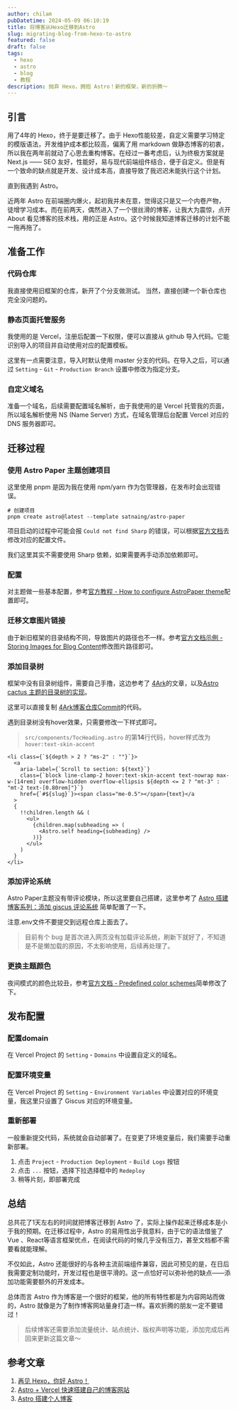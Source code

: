 ```yaml
---
author: chilam
pubDatetime: 2024-05-09 06:10:19
title: 将博客从Hexo迁移到Astro
slug: migrating-blog-from-hexo-to-astro
featured: false
draft: false
tags:
  - hexo
  - astro
  - blog
  - 教程
description: 抛弃 Hexo，拥抱 Astro！新的框架，新的折腾～
---
```


## 引言

用了4年的 Hexo，终于是要迁移了。由于 Hexo性能较差，自定义需要学习特定的模版语法，开发维护成本都比较高，偏离了用 markdown 做静态博客的初衷，所以我在两年前就动了心思去重构博客。在经过一番考虑后，认为终极方案就是 Next.js —— SEO 友好，性能好，易与现代前端组件结合，便于自定义。但是有一个致命的缺点就是开发、设计成本高，直接导致了我迟迟未能执行这个计划。

直到我遇到 Astro。

近两年 Astro 在前端圈内爆火，起初我并未在意，觉得这只是又一个内卷产物，徒增学习成本。而在前两天，偶然进入了一个很丝滑的博客，让我大为震惊，点开 About 看见博客的技术栈，用的正是 Astro。这个时候我知道博客迁移的计划不能一拖再拖了。

## 准备工作

### 代码仓库

我直接使用旧框架的仓库，新开了个分支做测试。
当然，直接创建一个新仓库也完全没问题的。

### 静态页面托管服务

我使用的是 Vercel，注册后配置一下权限，便可以直接从 github 导入代码。它能识别导入的项目并自动使用对应的配置模板。

这里有一点需要注意，导入时默认使用 master 分支的代码。在导入之后，可以通过 `Setting` - `Git` - `Production Branch` 设置中修改为指定分支。

### 自定义域名

准备一个域名，后续需要配置域名解析，由于我使用的是 Vercel 托管我的页面，所以域名解析使用 NS (Name Server) 方式，在域名管理后台配置 Vercel 对应的 DNS 服务器即可。

## 迁移过程

### 使用 Astro Paper 主题创建项目

这里使用 pnpm 是因为我在使用 npm/yarn 作为包管理器，在发布时会出现错误。

```shell
# 创建项目
pnpm create astro@latest --template satnaing/astro-paper
```

项目启动的过程中可能会报 `Could not find Sharp` 的错误，可以根据[官方文档](https://docs.astro.build/en/reference/errors/missing-sharp/)去修改对应的配置文件。

我们这里其实不需要使用 Sharp 依赖，如果需要再手动添加依赖即可。

### 配置

对主题做一些基本配置，参考[官方教程 - How to configure AstroPaper theme](https://astro-paper.pages.dev/posts/how-to-configure-astropaper-theme/)配置即可。

### 迁移文章图片链接

由于新旧框架的目录结构不同，导致图片的路径也不一样。参考[官方文档示例 - Storing Images for Blog Content](https://astro-paper.pages.dev/posts/adding-new-posts-in-astropaper-theme/#storing-images-for-blog-content)修改图片路径即可。

### 添加目录树

框架中没有目录树组件，需要自己手撸，这边参考了 [4Ark](https://4ark.me/posts/2024-03-20-hexo-to-astro/#%E6%96%87%E7%AB%A0%E7%9B%AE%E5%BD%95)的文章，以及[Astro cactus 主题的目录树的实现](https://github.com/chrismwilliams/astro-theme-cactus/commit/b8925a8c9cccefc30daf2ca90ebed925ba879af1)。

这里可以直接复制 [4Ark博客仓库Commit](https://github.com/gd4Ark/gd4Ark.github.io/commits/astro-paper/)的代码。

遇到目录树没有hover效果，只需要修改一下样式即可。

> `src/components/TocHeading.astro` 的第**14**行代码，hover样式改为 `hover:text-skin-accent`

```astro
<li class={`${depth > 2 ? "ms-2" : ""}`}>
  <a
    aria-label={`Scroll to section: ${text}`}
    class={`block line-clamp-2 hover:text-skin-accent text-nowrap max-w-[14rem] overflow-hidden overflow-ellipsis ${depth <= 2 ? "mt-3" : "mt-2 text-[0.80rem]"}`}
    href={`#${slug}`}><span class="me-0.5"></span>{text}</a
  >
  {
    !!children.length && (
      <ul>
        {children.map(subheading => (
          <Astro.self heading={subheading} />
        ))}
      </ul>
    )
  }
</li>
```

### 添加评论系统

Astro Paper主题没有带评论模块，所以这里要自己搭建，这里参考了 [Astro 搭建博客系列：添加 giscus 评论系统](https://www.jizhule.cn/posts/astro-%E6%90%AD%E5%BB%BA%E5%8D%9A%E5%AE%A2%E7%B3%BB%E5%88%97%E6%B7%BB%E5%8A%A0-giscus-%E8%AF%84%E8%AE%BA%E7%B3%BB%E7%BB%9F) 简单配置了一下。

注意.env文件不要提交到远程仓库上面去了。

> 目前有个 bug 是首次进入网页没有加载评论系统，刷新下就好了，不知道是不是懒加载的原因，不太影响使用，后续再处理了。

### 更换主题颜色

夜间模式的颜色比较丑，参考[官方文档 - Predefined color schemes](https://astro-paper.pages.dev/posts/predefined-color-schemes/)简单修改了下。

## 发布配置

### 配置domain

在 Vercel Project 的 `Setting` - `Domains` 中设置自定义的域名。

### 配置环境变量

在 Vercel Project 的 `Setting` - `Environment Variables` 中设置对应的环境变量，我这里只设置了 Giscus 对应的环境变量。

### 重新部署

一般重新提交代码，系统就会自动部署了。在变更了环境变量后，我们需要手动重新部署。

1. 点击 `Project` - `Production Deployment` - `Build Logs` 按钮
2. 点击 `...` 按钮，选择下拉选择框中的 `Redeploy`
3. 稍等片刻，即部署完成

## 总结

总共花了1天左右的时间就把博客迁移到 Astro 了，实际上操作起来迁移成本是小于我的预期。在迁移过程中，Astro 的易用性出乎我意料，由于它的语法借鉴了Vue 、React等语言框架优点，在阅读代码的时候几乎没有压力，甚至文档都不需要看就能理解。

不仅如此，Astro 还能很好的与各种主流前端组件兼容，因此可预见的是，在日后我需要定制功能时，开发过程也是很平滑的。这一点恰好可以弥补他的缺点——添加功能需要额外的开发成本。

总体而言 Astro 作为博客是一个很好的框架，他的所有特性都是为内容网站而做的，Astro 就像是为了制作博客网站量身打造一样。喜欢折腾的朋友一定不要错过！

> 后续博客还需要添加流量统计、站点统计、版权声明等功能，添加完成后再回来更新这篇文章～

## 参考文章

1. [再见 Hexo，你好 Astro！](https://4ark.me/posts/2024-03-20-hexo-to-astro/)
2. [Astro + Vercel 快速搭建自己的博客网站](https://www.jizhule.cn/posts/astro--vercel-%E5%BF%AB%E9%80%9F%E6%90%AD%E5%BB%BA%E8%87%AA%E5%B7%B1%E7%9A%84%E5%8D%9A%E5%AE%A2%E7%BD%91%E7%AB%99)
3. [Astro 搭建个人博客](https://xiaoshu.zhubai.love/posts/2236736097726132224)
